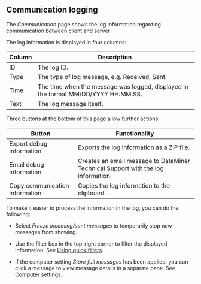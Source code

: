 ## Communication logging

The *Communication* page shows the log information regarding communication between client and server

The log information is displayed in four columns:

| Column | Description                                                                        |
|--------|------------------------------------------------------------------------------------|
| ID     | The log ID.                                                                        |
| Type   | The type of log message, e.g. Received, Sent.                                      |
| Time   | The time when the message was logged, displayed in the format MM/DD/YYYY HH:MM:SS. |
| Text   | The log message itself.                                                            |

Three buttons at the bottom of this page allow further actions:

| Button                         | Functionality                                                                     |
|--------------------------------|-----------------------------------------------------------------------------------|
| Export debug information       | Exports the log information as a ZIP file.                                        |
| Email debug information        | Creates an email message to DataMiner Technical Support with the log information. |
| Copy communication information | Copies the log information to the clipboard.                                      |

To make it easier to process the information in the log, you can do the following:

- Select *Freeze incoming/sent messages* to temporarily stop new messages from showing.

- Use the filter box in the top-right corner to filter the displayed information. See [Using quick filters](../../part_1/GettingStarted/Using_quick_filters.md).

- If the computer setting *Store full messages* has been applied, you can click a message to view message details in a separate pane. See [Computer settings](../../part_1/GettingStarted/Computer_settings.md).
